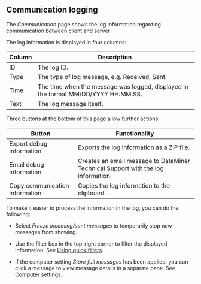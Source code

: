 ## Communication logging

The *Communication* page shows the log information regarding communication between client and server

The log information is displayed in four columns:

| Column | Description                                                                        |
|--------|------------------------------------------------------------------------------------|
| ID     | The log ID.                                                                        |
| Type   | The type of log message, e.g. Received, Sent.                                      |
| Time   | The time when the message was logged, displayed in the format MM/DD/YYYY HH:MM:SS. |
| Text   | The log message itself.                                                            |

Three buttons at the bottom of this page allow further actions:

| Button                         | Functionality                                                                     |
|--------------------------------|-----------------------------------------------------------------------------------|
| Export debug information       | Exports the log information as a ZIP file.                                        |
| Email debug information        | Creates an email message to DataMiner Technical Support with the log information. |
| Copy communication information | Copies the log information to the clipboard.                                      |

To make it easier to process the information in the log, you can do the following:

- Select *Freeze incoming/sent messages* to temporarily stop new messages from showing.

- Use the filter box in the top-right corner to filter the displayed information. See [Using quick filters](../../part_1/GettingStarted/Using_quick_filters.md).

- If the computer setting *Store full messages* has been applied, you can click a message to view message details in a separate pane. See [Computer settings](../../part_1/GettingStarted/Computer_settings.md).
